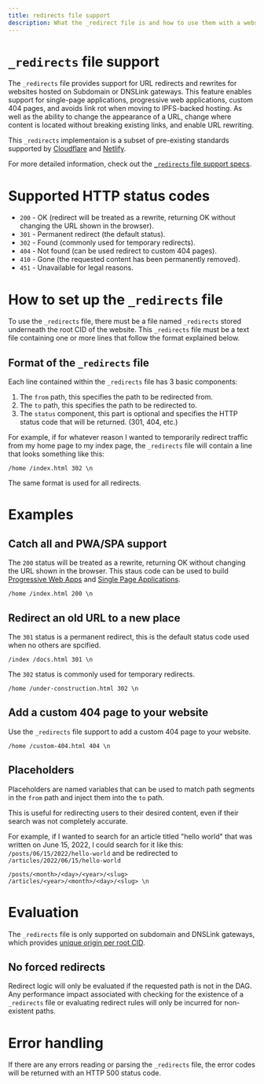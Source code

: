 ```yaml
---
title: redirects file support
description: What the _redirect file is and how to use them with a website on IPFS.
---
```

# `_redirects` file support

The `_redirects` file provides support for URL redirects and rewrites for websites hosted on Subdomain or DNSLink gateways. This feature enables support for single-page applications, progressive web applications, custom 404 pages, and avoids link rot when moving to IPFS-backed hosting. As well as the ability to change the appearance of a URL, change where content is located without breaking existing links, and enable URL rewriting.

This `_redirects` implementaion is a subset of pre-existing standards supported by [Cloudflare](https://developers.cloudflare.com/pages/platform/redirects) and [Netlify](https://docs.netlify.com/routing/redirects/).

For more detailed information, check out the [`_redirects` file support specs](https://github.com/ipfs/specs/pull/290).

# Supported HTTP status codes

* `200` - OK (redirect will be treated as a rewrite, returning OK without changing the URL shown in the browser).
* `301` - Permanent redirect (the default status).
* `302` - Found (commonly used for temporary redirects).
* `404` - Not found (can be used redirect to custom 404 pages).
* `410` - Gone (the requested content has been permanently removed).
* `451` - Unavailable for legal reasons.

# How to set up the `_redirects` file

To use the `_redirects` file, there must be a file named `_redirects` stored underneath the root CID of the website. This `_redirects` file must be a text file containing one or more lines that follow the format explained below.

## Format of the `_redirects` file

Each line contained within the `_redirects` file has 3 basic components:

1. The `from` path, this specifies the path to be redirected from.
1. The `to` path, this specifies the path to be redirected to.
1. The `status` component, this part is optional and specifies the HTTP status code that will be returned. (301, 404, etc.)

For example, if for whatever reason I wanted to temporarily redirect traffic from my home page to my index page, the `_redirects` file will contain a line that looks something like this:

```
/home /index.html 302 \n
```

The same format is used for all redirects.

# Examples

## Catch all and PWA/SPA support

The `200` status will be treated as a rewrite, returning OK without changing the URL shown in the browser. This staus code can be used to build [Progressive Web Apps](https://en.wikipedia.org/wiki/Progressive_web_app) and [Single Page Applications](https://en.wikipedia.org/wiki/Single-page_application).

```
/home /index.html 200 \n
```

## Redirect an old URL to a new place

The `301` status is a permanent redirect, this is the default status code used when no others are spcified. 

```
/index /docs.html 301 \n
```

The `302` status is commonly used for temporary redirects.

```
/home /under-construction.html 302 \n
```

## Add a custom 404 page to your website

Use the `_redirects` file support to add a custom 404 page to your website.

```
/home /custom-404.html 404 \n
```

## Placeholders

Placeholders are named variables that can be used to match path segments in the `from` path and inject them into the `to` path.

This is useful for redirecting users to their desired content, even if their search was not completely accurate.

For example, if I wanted to search for an article titled "hello world" that was written on June 15, 2022, I could search for it like this: `/posts/06/15/2022/hello-world` and be redirected to `/articles/2022/06/15/hello-world`

```
/posts/<month>/<day>/<year>/<slug> /articles/<year>/<month>/<day>/<slug> \n
```

# Evaluation

The `_redirects` file  is only supported on subdomain and DNSLink gateways, which provides [unique origin per root CID](https://en.wikipedia.org/wiki/Same-origin_policy).

## No forced redirects

Redirect logic will only be evaluated if the requested path is not in the DAG. Any performance impact associated with checking for the existence of a `_redirects` file or evaluating redirect rules will only be incurred for non-existent paths.

# Error handling

If there are any errors reading or parsing the `_redirects` file, the error codes will be returned with an HTTP 500 status code.
